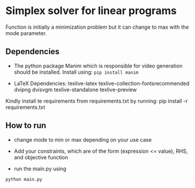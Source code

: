 # Simplex solver for linear programs
Function is initially a minimization problem but it can change to max with the mode parameter. 

## Dependencies
- The python package Manim which is responsible for video generation should be installed.
Install using: 
`pip install manim`

- LaTeX Dependencies: 
texlive-latex 
texlive-collection-fontsrecommended 
dvipng 
dvisvgm
texlive-standalone
texlive-preview

Kindly install te requirements from requirements.txt by running:
pip install -r requirements.txt

## How to run

- change mode to min or max depending on your use case

- Add your constraints, which are of the form (expression <= value), RHS, and  objective function

- run the main.py using

`python main.py`